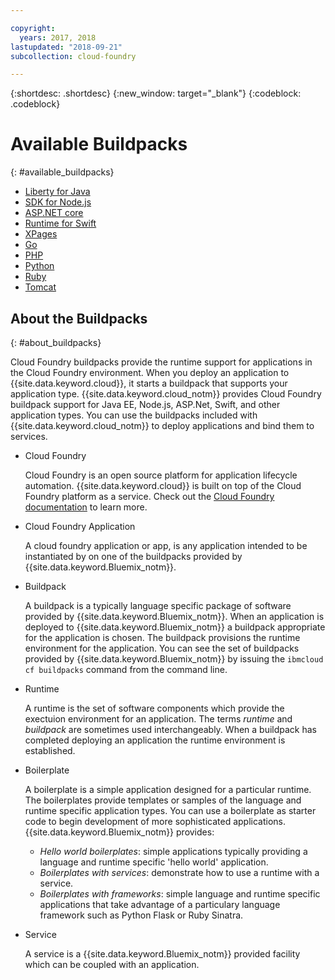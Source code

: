 ```yaml
---

copyright:
  years: 2017, 2018
lastupdated: "2018-09-21"
subcollection: cloud-foundry

---
```


{:shortdesc: .shortdesc}
{:new_window: target="_blank"}
{:codeblock: .codeblock}

# Available Buildpacks
{: #available_buildpacks}

* [Liberty for Java](/docs/runtimes/liberty/getting-started.html)
* [SDK for Node.js](/docs/runtimes/nodejs/getting-started.html)
* [ASP.NET core](/docs/runtimes/dotnet/getting-started.html)
* [Runtime for Swift](/docs/runtimes/swift/getting-started.html)
* [XPages](/docs/starters/xpages/index.html)
* [Go](/docs/runtimes/go/getting-started.html)
* [PHP](/docs/runtimes/php/getting-started.html)
* [Python](/docs/runtimes/python/getting-started.html)
* [Ruby](/docs/runtimes/ruby/getting-started.html)
* [Tomcat](/docs/runtimes/tomcat/getting-started.html)

## About the Buildpacks
{: #about_buildpacks}

Cloud Foundry buildpacks provide the runtime support for applications in the Cloud Foundry environment. When you deploy an application to {{site.data.keyword.cloud}}, it starts a buildpack that supports your application type. {{site.data.keyword.cloud_notm}} provides Cloud Foundry buildpack support for Java EE, Node.js, ASP.Net, Swift, and other application types.
You can use the buildpacks included with {{site.data.keyword.cloud_notm}} to deploy applications and bind them to services.

*  Cloud Foundry

    Cloud Foundry is an open source platform for application lifecycle automation.  {{site.data.keyword.cloud}} is built on top of the Cloud Foundry platform as a service. Check out the [Cloud Foundry documentation](https://www.cloudfoundry.org/learn/) to learn more.

*  Cloud Foundry Application

   A cloud foundry application or app, is any application intended to be instantiated by on one of the buildpacks provided by {{site.data.keyword.Bluemix_notm}}.

*  Buildpack

   A buildpack is a typically language specific package of software provided by {{site.data.keyword.Bluemix_notm}}. When an application is deployed to {{site.data.keyword.Bluemix_notm}} a buildpack appropriate for the application is chosen. The buildpack provisions the runtime environment for the application.  You can see the set of buildpacks provided by {{site.data.keyword.Bluemix_notm}} by issuing the `ibmcloud cf buildpacks` command from the command line.

*  Runtime

   A runtime is the set of software components which provide the exectuion environment for an application.  The terms *runtime* and *buildpack* are sometimes used interchangeably.  When a buildpack has completed deploying an application the runtime environment is established.

*  Boilerplate

   A boilerplate is a simple application designed for a particular runtime.  The boilerplates provide templates or samples of the language and runtime specific application types.  You can use a boilerplate as starter code to begin development of more sophisticated applications.  {{site.data.keyword.Bluemix_notm}} provides:
   * *Hello world boilerplates*: simple applications typically providing a language and runtime specific 'hello world' application.
   * *Boilerplates with services*: demonstrate how to use a runtime with a service.
   * *Boilerplates with frameworks*: simple language and runtime specific applications that take advantage of a particulary language framework such as Python Flask or Ruby Sinatra.

*  Service

   A service is a {{site.data.keyword.Bluemix_notm}} provided facility which can be coupled with an application.
